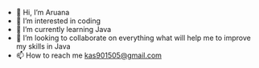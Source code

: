 - 👋 Hi, I’m Aruana
- 👀 I’m interested in coding
- 🌱 I’m currently learning Java
- 💞️ I’m looking to collaborate on everything what will help me to improve my skills in Java
- 📫 How to reach me kas901505@gmail.com


<!---
aruana1590/aruana1590 is a ✨ special ✨ repository because its `README.md` (this file) appears on your GitHub profile.
You can click the Preview link to take a look at your changes.
--->
